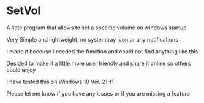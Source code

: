 # SetVol
A little program that allows to set a specific volume on windows startup

Very Simple and lightweight, no systemtray icon or any notifications


I made it becouse i needed the function and could not find anything like this

Desided to make it a little more user friendly and share it online so others could enjoy



I have tested this on Windows 10 Ver. 21H1


Please let me know if you have any issues or if you are missing a feature

